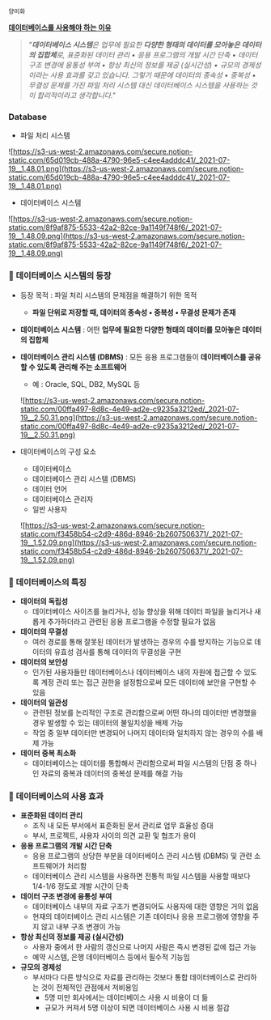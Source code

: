 `양미화`

**[데이터베이스를 사용해야 하는 이유](https://velog.io/@hwaya2828/Database)**

> *"**데이터베이스 시스템**은 업무에 필요한 **다양한 형태의 데이터를 모아놓은 데이터의 집합체**로, 표준화된 데이터 관리 • 응용 프로그램의 개발 시간 단축 • 데이터 구조 변경에 융통성 부여 • 항상 최신의 정보를 제공 (실시간성) • 규모의 경제성이라는 사용 효과를 갖고 있습니다. 그렇기 때문에 데이터의 종속성 • 중복성 • 무결성 문제를 가진 파일 처리 시스템 대신 데이터베이스 시스템을 사용하는 것이 합리적이라고 생각합니다."*

### Database

- 파일 처리 시스템

![https://s3-us-west-2.amazonaws.com/secure.notion-static.com/65d019cb-488a-4790-96e5-c4ee4adddc41/_2021-07-19__1.48.01.png](https://s3-us-west-2.amazonaws.com/secure.notion-static.com/65d019cb-488a-4790-96e5-c4ee4adddc41/_2021-07-19__1.48.01.png)

- 데이터베이스 시스템

![https://s3-us-west-2.amazonaws.com/secure.notion-static.com/8f9af875-5533-42a2-82ce-9a1149f748f6/_2021-07-19__1.48.09.png](https://s3-us-west-2.amazonaws.com/secure.notion-static.com/8f9af875-5533-42a2-82ce-9a1149f748f6/_2021-07-19__1.48.09.png)

### 🎊 데이터베이스 시스템의 등장

- 등장 목적 : 파일 처리 시스템의 문제점을 해결하기 위한 목적
    - **파일 단위로 저장할 때, 데이터의 종속성 • 중복성 • 무결성 문제가 존재**
- **데이터베이스 시스템** : 어떤 **업무에 필요한 다양한 형태의 데이터를 모아놓은 데이터의 집합체**
- **데이터베이스 관리 시스템 (DBMS)** : 모든 응용 프로그램들이 **데이터베이스를 공유할 수 있도록 관리해 주는 소프트웨어**
    - 예 : Oracle, SQL, DB2, MySQL 등

    ![https://s3-us-west-2.amazonaws.com/secure.notion-static.com/00ffa497-8d8c-4e49-ad2e-c9235a3212ed/_2021-07-19__2.50.31.png](https://s3-us-west-2.amazonaws.com/secure.notion-static.com/00ffa497-8d8c-4e49-ad2e-c9235a3212ed/_2021-07-19__2.50.31.png)

- 데이터베이스의 구성 요소
    - 데이터베이스
    - 데이터베이스 관리 시스템 (DBMS)
    - 데이터 언어
    - 데이터베이스 관리자
    - 일반 사용자

    ![https://s3-us-west-2.amazonaws.com/secure.notion-static.com/f3458b54-c2d9-486d-8946-2b2607506371/_2021-07-19__1.52.09.png](https://s3-us-west-2.amazonaws.com/secure.notion-static.com/f3458b54-c2d9-486d-8946-2b2607506371/_2021-07-19__1.52.09.png)

### 🎐 데이터베이스의 특징

- **데이터의 독립성**
    - 데이터베이스 사이즈를 늘리거나, 성능 향상을 위해 데이터 파일을 늘리거나 새롭게 추가하더라고 관련된 응용 프로그램을 수정할 필요가 없음
- **데이터의 무결성**
    - 여러 경로를 통해 잘못된 데이터가 발생하는 경우의 수를 방지하는 기능으로 데이터의 유효성 검사를 통해 데이터의 무결성을 구현
- **데이터의 보안성**
    - 인가된 사용자들만 데이터베이스나 데이터베이스 내의 자원에 접근할 수 있도록 계정 관리 또는 접근 권한을 설정함으로써 모든 데이터에 보안을 구현할 수 있음
- **데이터의 일관성**
    - 관련된 정보를 논리적인 구조로 관리함으로써 어떤 하나의 데이터만 변경했을 경우 발생할 수 있는 데이터의 불일치성을 배제 가능
    - 작업 중 일부 데이터만 변경되어 나머지 데이터와 일치하지 않는 경우의 수를 배제 가능
- **데이터 중복 최소화**
    - 데이터베이스는 데이터를 통합해서 관리함으로써 파일 시스템의 단점 중 하나인 자료의 중복과 데이터의 중복성 문제를 해결 가능

### 💎 데이터베이스의 사용 효과

- **표준화된 데이터 관리**
    - 조직 내 모든 부서에서 표준화된 문서 관리로 업무 효율성 증대
    - 부서, 프로젝트, 사용자 사이의 의견 교환 및 협조가 용이
- **응용 프로그램의 개발 시간 단축**
    - 응용 프로그램의 상당한 부분을 데이터베이스 관리 시스템 (DBMS) 및 관련 소프트웨어가 처리함
    - 데이터베이스 관리 시스템을 사용하면 전통적 파일 시스템을 사용할 때보다 1/4-1/6 정도로 개발 시간이 단축
- **데이터 구조 변경에 융통성 부여**
    - 데이터베이스 내부의 자료 구조가 변경되어도 사용자에 대한 영향은 거의 없음
    - 현재의 데이터베이스 관리 시스템은 기존 데이터나 응용 프로그램에 영향을 주지 않고 내부 구조 변경이 가능
- **항상 최신의 정보를 제공 (실시간성)**
    - 사용자 중에서 한 사람의 갱신으로 나머지 사람은 즉시 변경된 값에 접근 가능
    - 예약 시스템, 은행 데이터베이스 등에서 필수적 기능임
- **규모의 경제성**
    - 부서마다 다른 방식으로 자료를 관리하는 것보다 통합 데이터베이스로 관리하는 것이 전체적인 관점에서 저비용임
        - 5명 미만 회사에서는 데이터베이스 사용 시 비용이 더 듦
        - 규모가 커져서 5명 이상이 되면 데이터베이스 사용 시 비용 절감
